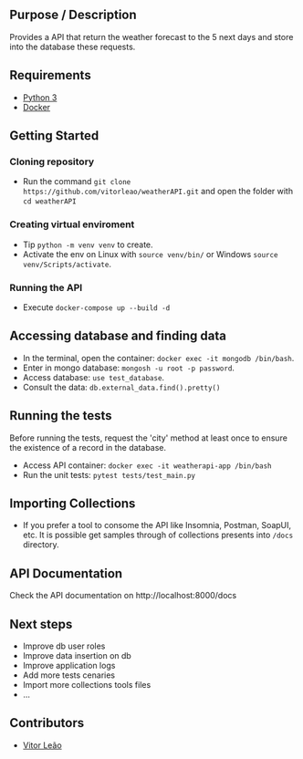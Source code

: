 ## Purpose / Description
Provides a API that return the weather forecast to the 5 next days and store into the database these requests.

## Requirements
- [Python 3](https://www.python.org/)
- [Docker](https://docs.docker.com/)

## Getting Started
### Cloning repository
- Run the command `git clone https://github.com/vitorleao/weatherAPI.git` and open the folder with `cd weatherAPI`

### Creating virtual enviroment
- Tip `python -m venv venv` to create.
- Activate the env on Linux with `source venv/bin/` or Windows `source venv/Scripts/activate`.

### Running the API
- Execute `docker-compose up --build -d`

## Accessing database and finding data
- In the terminal, open the container: `docker exec -it mongodb /bin/bash`.
- Enter in mongo database: `mongosh -u root -p password`.
- Access database: `use test_database`.
- Consult the data: `db.external_data.find().pretty()`

## Running the tests
Before running the tests, request the 'city' method at least once to ensure the existence of a record in the database.
- Access API container: `docker exec -it weatherapi-app /bin/bash`
- Run the unit tests: `pytest tests/test_main.py`

## Importing Collections
- If you prefer a tool to consome the API like Insomnia, Postman, SoapUI, etc. It is possible get samples through of collections presents into `/docs` directory.

## API Documentation
Check the API documentation on http://localhost:8000/docs

## Next steps
- Improve db user roles
- Improve data insertion on db
- Improve application logs
- Add more tests cenaries
- Import more collections tools files
- ...

## Contributors
- [Vitor Leão](https://github.com/vitorleao)

